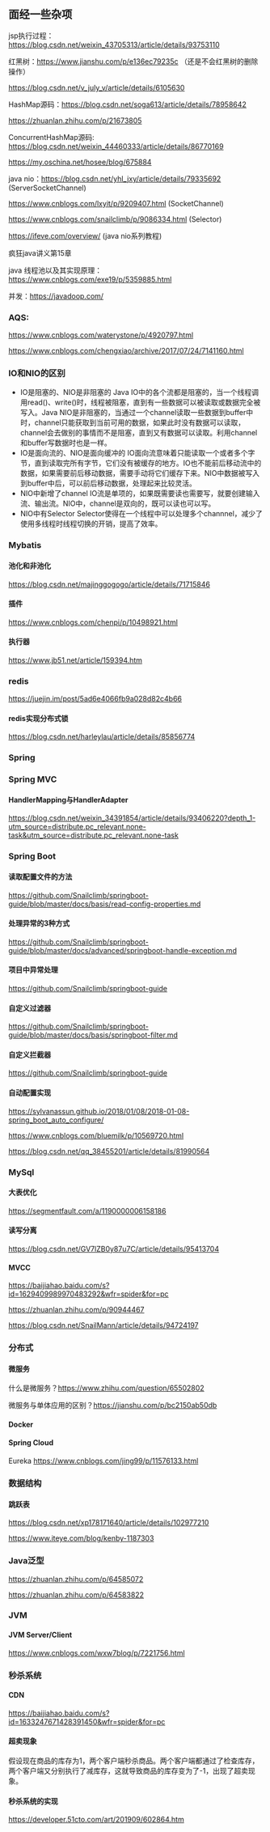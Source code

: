 ## 面经一些杂项

jsp执行过程：https://blog.csdn.net/weixin_43705313/article/details/93753110

红黑树：https://www.jianshu.com/p/e136ec79235c （还是不会红黑树的删除操作）

 https://blog.csdn.net/v_july_v/article/details/6105630

HashMap源码：https://blog.csdn.net/soga613/article/details/78958642

 https://zhuanlan.zhihu.com/p/21673805

ConcurrentHashMap源码: https://blog.csdn.net/weixin_44460333/article/details/86770169

 https://my.oschina.net/hosee/blog/675884

java nio：https://blog.csdn.net/yhl_jxy/article/details/79335692 (ServerSocketChannel)

 https://www.cnblogs.com/lxyit/p/9209407.html (SocketChannel)

 https://www.cnblogs.com/snailclimb/p/9086334.html (Selector)

 https://ifeve.com/overview/ (java nio系列教程)

 疯狂java讲义第15章

java 线程池以及其实现原理： https://www.cnblogs.com/exe19/p/5359885.html

并发：https://javadoop.com/

### AQS:

 https://www.cnblogs.com/waterystone/p/4920797.html

 https://www.cnblogs.com/chengxiao/archive/2017/07/24/7141160.html

### IO和NIO的区别

- IO是阻塞的、NIO是非阻塞的
  Java IO中的各个流都是阻塞的，当一个线程调用read()、write()时，线程被阻塞，直到有一些数据可以被读取或数据完全被写入。Java NIO是非阻塞的，当通过一个channel读取一些数据到buffer中时，channel只能获取到当前可用的数据，如果此时没有数据可以读取，channel会去做别的事情而不是阻塞，直到又有数据可以读取。利用channel和buffer写数据时也是一样。
- IO是面向流的、NIO是面向缓冲的
  IO面向流意味着只能读取一个或者多个字节，直到读取完所有字节，它们没有被缓存的地方。IO也不能前后移动流中的数据，如果需要前后移动数据，需要手动将它们缓存下来。NIO中数据被写入到buffer中后，可以前后移动数据，处理起来比较灵活。
- NIO中新增了channel
  IO流是单项的，如果既需要读也需要写，就要创建输入流、输出流。NIO中，channel是双向的，既可以读也可以写。
- NIO中有Selector
  Selector使得在一个线程中可以处理多个channnel，减少了使用多线程时线程切换的开销，提高了效率。

### Mybatis

#### 池化和非池化

 https://blog.csdn.net/majinggogogo/article/details/71715846

#### 插件

 https://www.cnblogs.com/chenpi/p/10498921.html

#### 执行器

 https://www.jb51.net/article/159394.htm

### redis

 https://juejin.im/post/5ad6e4066fb9a028d82c4b66

#### redis实现分布式锁

 https://blog.csdn.net/harleylau/article/details/85856774

### Spring

### Spring MVC

#### HandlerMapping与HandlerAdapter

 https://blog.csdn.net/weixin_34391854/article/details/93406220?depth_1-utm_source=distribute.pc_relevant.none-task&utm_source=distribute.pc_relevant.none-task

### Spring Boot

#### 读取配置文件的方法

 https://github.com/Snailclimb/springboot-guide/blob/master/docs/basis/read-config-properties.md

#### 处理异常的3种方式

 https://github.com/Snailclimb/springboot-guide/blob/master/docs/advanced/springboot-handle-exception.md

#### 项目中异常处理

 https://github.com/Snailclimb/springboot-guide

#### 自定义过滤器

 https://github.com/Snailclimb/springboot-guide/blob/master/docs/basis/springboot-filter.md

#### 自定义拦截器

 https://github.com/Snailclimb/springboot-guide

#### 自动配置实现

 https://sylvanassun.github.io/2018/01/08/2018-01-08-spring_boot_auto_configure/

 https://www.cnblogs.com/bluemilk/p/10569720.html

 https://blog.csdn.net/qq_38455201/article/details/81990564

### MySql

#### 大表优化

 https://segmentfault.com/a/1190000006158186

#### 读写分离

 https://blog.csdn.net/GV7lZB0y87u7C/article/details/95413704

#### MVCC

 https://baijiahao.baidu.com/s?id=1629409989970483292&wfr=spider&for=pc

 https://zhuanlan.zhihu.com/p/90944467

 https://blog.csdn.net/SnailMann/article/details/94724197

### 分布式

#### 微服务

 什么是微服务？https://www.zhihu.com/question/65502802

 微服务与单体应用的区别？https://jianshu.com/p/bc2150ab50db

#### Docker

#### Spring Cloud

 Eureka https://www.cnblogs.com/jing99/p/11576133.html

### 数据结构

#### 跳跃表

 https://blog.csdn.net/xp178171640/article/details/102977210

 https://www.iteye.com/blog/kenby-1187303

### Java泛型

https://zhuanlan.zhihu.com/p/64585072

https://zhuanlan.zhihu.com/p/64583822

### JVM

#### JVM Server/Client

 https://www.cnblogs.com/wxw7blog/p/7221756.html

### 秒杀系统

#### CDN

https://baijiahao.baidu.com/s?id=1633247671428391450&wfr=spider&for=pc

#### 超卖现象

假设现在商品的库存为1，两个客户端秒杀商品。两个客户端都通过了检查库存，两个客户端又分别执行了减库存，这就导致商品的库存变为了-1，出现了超卖现象。

#### 秒杀系统的实现

https://developer.51cto.com/art/201909/602864.htm